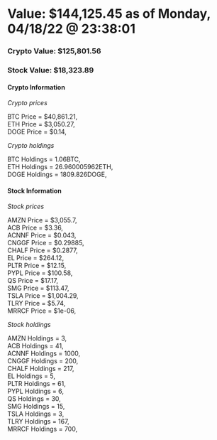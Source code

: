 # Value: $144,125.45 as of Monday, 04/18/22 @ 23:38:01 

### Crypto Value: $125,801.56

### Stock Value: $18,323.89

#### Crypto Information 
*Crypto prices* 

BTC Price = $40,861.21,  
ETH Price = $3,050.27,  
DOGE Price = $0.14,  


*Crypto holdings* 

BTC Holdings = 1.06BTC,  
ETH Holdings = 26.960005962ETH,  
DOGE Holdings = 1809.826DOGE,  


#### Stock Information 

*Stock prices* 

AMZN Price = $3,055.7,  
ACB Price = $3.36,  
ACNNF Price = $0.043,  
CNGGF Price = $0.29885,  
CHALF Price = $0.2877,  
EL Price = $264.12,  
PLTR Price = $12.15,  
PYPL Price = $100.58,  
QS Price = $17.17,  
SMG Price = $113.47,  
TSLA Price = $1,004.29,  
TLRY Price = $5.74,  
MRRCF Price = $1e-06,  


*Stock holdings* 

AMZN Holdings = 3,  
ACB Holdings = 41,  
ACNNF Holdings = 1000,  
CNGGF Holdings = 200,  
CHALF Holdings = 217,  
EL Holdings = 5,  
PLTR Holdings = 61,  
PYPL Holdings = 6,  
QS Holdings = 30,  
SMG Holdings = 15,  
TSLA Holdings = 3,  
TLRY Holdings = 167,  
MRRCF Holdings = 700,  


